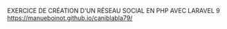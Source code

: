 EXERCICE DE CRÉATION D'UN RÉSEAU SOCIAL EN PHP AVEC LARAVEL 9
https://manueboinot.github.io/caniblabla79/
